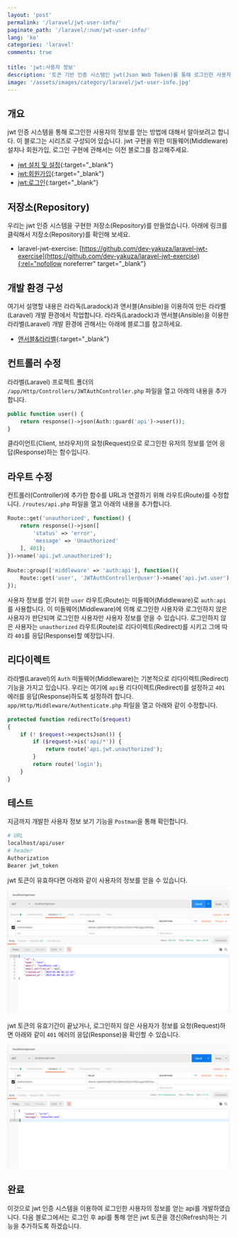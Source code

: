 ```yaml
---
layout: 'post'
permalink: '/laravel/jwt-user-info/'
paginate_path: '/laravel/:num/jwt-user-info/'
lang: 'ko'
categories: 'laravel'
comments: true

title: 'jwt:사용자 정보'
description: '토큰 기반 인증 시스템인 jwt(Json Web Token)를 통해 로그인한 사용자의 정보를 얻는 방법에 대해서 알아봅시다.'
image: '/assets/images/category/laravel/jwt-user-info.jpg'
---
```



## 개요
jwt 인증 시스템을 통해 로그인한 사용자의 정보를 얻는 방법에 대해서 알아보려고 합니다. 이 블로그는 시리즈로 구성되어 있습니다. jwt 구현을 위한 미들웨어(Middleware) 설치나 회원가입, 로그인 구현에 관해서는 이전 블로그를 참고해주세요.

- [jwt 설치 및 설정]({{site.url}}/{{page.categories}}/jwt/){:target="_blank"}
- [jwt:회원가입]({{site.url}}/{{page.categories}}/jwt/jwt-siginup){:target="_blank"}
- [jwt:로그인]({{site.url}}/{{page.categories}}/jwt/jwt-signin){:target="_blank"}

## 저장소(Repository)
우리는 jwt 인증 시스템을 구현한 저장소(Repository)를 만들었습니다. 아래에 링크를 클릭해서 저장소(Repository)를 확인해 보세요.

- laravel-jwt-exercise: [https://github.com/dev-yakuza/laravel-jwt-exercise](https://github.com/dev-yakuza/laravel-jwt-exercise){:rel="nofollow noreferrer" target="_blank"}

## 개발 환경 구성
여기서 설명할 내용은 라라독(Laradock)과 앤서블(Ansible)을 이용하여 만든 라라벨(Laravel) 개발 환경에서 작업합니다. 라라독(Laradock)과 앤서블(Ansible)을 이용한 라라벨(Laravel) 개발 환경에 관해서는 아래에 블로그를 참고하세요.

- [앤서블&라라벨]({{site.url}}/environment/ansible-laravel/){:target="_blank"}

## 컨트롤러 수정
라라벨(Laravel) 프로젝트 폴더의 ```/app/Http/Controllers/JWTAuthController.php``` 파일을 열고 아래의 내용을 추가합니다.

```php
public function user() {
    return response()->json(Auth::guard('api')->user());
}
```

클라이언트(Client, 브라우저)의 요청(Request)으로 로그인한 유저의 정보를 얻어 응답(Response)하는 함수입니다.

## 라우트 수정
컨트롤러(Controller)에 추가한 함수를 URL과 연결하기 위해 라우트(Route)를 수정합니다. ```/routes/api.php``` 파일을 열고 아래의 내용을 추가합니다.

```php
Route::get('unauthorized', function() {
    return response()->json([
        'status' => 'error',
        'message' => 'Unauthorized'
    ], 401);
})->name('api.jwt.unauthorized');

Route::group(['middleware' => 'auth:api'], function(){
    Route::get('user', 'JWTAuthController@user')->name('api.jwt.user');
});
```

사용자 정보를 얻기 위한 ```user``` 라우트(Route)는 미들웨어(Middleware)로 ```auth:api```를 사용합니다. 이 미들웨어(Middleware)에 의해 로그인한 사용자와 로그인하지 않은 사용자가 판단되며 로그인한 사용자만 사용자 정보를 얻을 수 있습니다. 로그인하지 않은 사용자는 ```unauthorized``` 라우트(Route)로 리다이렉트(Redirect)를 시키고 그에 따라 ```401```를 응답(Response)할 예정입니다.

## 리다이렉트
라라벨(Laravel)의 ```Auth``` 미들웨어(Middleware)는 기본적으로 리다이렉트(Redirect) 기능을 가지고 있습니다. 우리는 여기에 ```api```용 리다이렉트(Redirect)를 설정하고 ```401``` 에러를 응답(Response)하도록 설정하려 합니다. ```app/Http/Middleware/Authenticate.php``` 파일을 열고 아래와 같이 수정합니다.

```php
protected function redirectTo($request)
{
    if (! $request->expectsJson()) {
        if ($request->is('api/*')) {
            return route('api.jwt.unauthorized');
        }
        return route('login');
    }
}
```

## 테스트
지금까지 개발한 사용자 정보 보기 기능을 ```Postman```을 통해 확인합니다.

```bash
# URL
localhost/api/user
# header
Authorization
Bearer jwt_token
```

jwt 토큰이 유효하다면 아래와 같이 사용자의 정보를 얻을 수 있습니다.

![get user info](/assets/images/category/laravel/jwt-user-info/get_user_info.png)

jwt 토큰의 유효기간이 끝났거나, 로그인하지 않은 사용자가 정보를 요청(Request)하면 아래와 같이 ```401``` 에러의 응답(Response)을 확인할 수 있습니다.

![fail to get user info](/assets/images/category/laravel/jwt-user-info/fail_to_get_user_info.png)

## 완료
이것으로 jwt 인증 시스템을 이용하여 로그인한 사용자의 정보를 얻는 api를 개발하였습니다. 다음 블로그에서는 로그인 후 api를 통해 얻은 jwt 토큰을 갱신(Refresh)하는 기능을 추가하도록 하겠습니다.